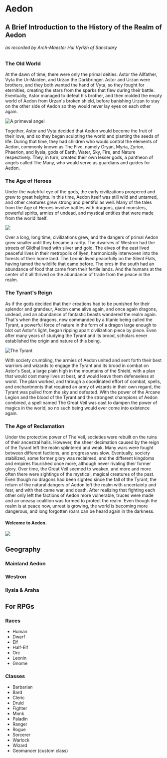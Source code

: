 # Aedon

## A Brief Introduction to the History of the Realm of Aedon
###### as recorded by Arch-Maester Hal Vyrizh of Sanctuary

### The Old World
At the dawn of time, there were only the primal deities: Astor the Allfather, Vyta the Ur-Maiden, and Urzan the Darkbringer. Astor and Urzan were brothers, and they both wanted the hand of Vyta, so they fought for eternities, creating the stars from the sparks that flew during their battle. Eventually, Astor managed to defeat his brother, and then molded the empty world of Aedon from Urzan's broken shield, before banishing Urzan to stay on the other side of Aedon so they would never lay eyes on each other again.

![A primeval angel](https://i.imgur.com/qWLjtC4.png)

Together, Astor and Vyta decided that Aedon would become the fruit of their love, and so they began sculpting the world and planting the seeds of life. During that time, they had children who would control the elements of Aedon, commonly known as The Five, namely Oryan, Myria, Zyrion, Phaerion, and Ilysia, gods of Earth, Water, Sky, Fire, and Nature respectively. They, in turn, created their own lesser gods, a pantheon of angels called The Many, who would serve as guardians and guides for Aedon.

### The Age of Heroes
Under the watchful eye of the gods, the early civilizations prospered and grew to great heights. In this time, Aedon itself was still wild and untamed, and other creatures grew strong and plentiful as well. Many of the tales from the Age of Heroes involve battles with dragons, giant monsters, powerful spirits, armies of undead, and mystical entities that were made from the world itself.

![](https://i.imgur.com/PASnDLC.jpg)

Over a long, long time, civilizations grew, and the dangers of primal Aedon grew smaller until they became a rarity. The dwarves of Westron had the streets of Gildhal lined with silver and gold. The elves of the east lived peaceful lives in their metropolis of Ilyen, harmonically interwoven into the forests of their home land. The Leonin lived peacefully on the Silent Flats, having tamed the wildlife that came before. The orcs in the south had an abundance of food that came from their fertile lands. And the humans at the center of it all thrived on the abundance of trade from the peace in the realm. 

### The Tyrant's Reign

As if the gods decided that their creations had to be punished for their splendor and grandeur, Aedon came alive again, and once again dragons, undead, and an abundance of fantastic beasts wandered the realm again. That's when the dragons, now commanded by a titanic being called the Tyrant, a powerful force of nature in the form of a dragon large enough to blot out Astor's light, began ripping apart civilization piece by piece. Even after many years of studying the Tyrant and its brood, scholars never established the origin and nature of this being. 

![The Tyrant](https://i.imgur.com/rl5rg8J.jpg)

With society crumbling, the armies of Aedon united and sent forth their best warriors and wizards to engage the Tyrant and its brood in combat on Astor's Seat, a large plain high in the mountains of the Shield, with a plan that would cost many lives at best, and would leave them defenseless at worst. The plan worked, and through a coordinated effort of combat, spells, and enchantments that required an army of wizards in their own regard, the Tyrant was pulled from the sky and defeated. With the power of the Arcane Legion and the blood of the Tyrant and the strongest champions of Aedon combined, a spell named The Great Veil was cast to dampen the power of magics in the world, so no such being would ever come into existence again.

### The Age of Reclamation
Under the protective power of The Veil, societies were rebuilt on the ruins of their ancestral halls. However, the sheer decimation caused by the reign of the Tyrant left the realm splintered and weak. Many wars were fought between different factions, and progress was slow. Eventually, society stabilized, some former glory was reclaimed, and the different kingdoms and empires flourished once more, although never rivaling their former glory. Over time, the Great Veil seemed to weaken, and more and more often there were sightings of the mystical, magical creatures of the past. Even though no dragons had been sighted since the fall of the Tyrant, the return of the natural dangers of Aedon left the realm with uncertainty and fear, and with that came war, and death. After realizing that fighting each other only left the factions of Aedon more vulnerable, truces were made and an uneasy coalition was formed to protect the realm. Even though the realm is at peace now, unrest is growing, the world is becoming more dangerous, and long forgotten roars can be heard again in the darkness.

#### Welcome to Aedon.

![](https://i.imgur.com/u6l8mle.png)

## Geography

### Mainland Aedon

### Westron

### Ilysia & Araha

## For RPGs

### Races

* Human
* Dwarf
* Elf
* Half-Elf
* Orc
* Leonin
* Gnome

### Classes

* Barbarian
* Bard
* Cleric
* Druid
* Fighter
* Monk
* Paladin
* Ranger
* Rogue
* Sorcerer
* Warlock
* Wizard
* Geomancer (custom class)
